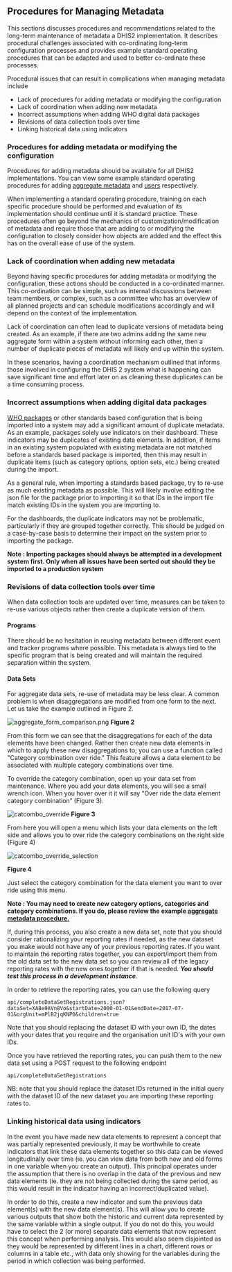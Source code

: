 ## Procedures for Managing Metadata
This sections discusses procedures and recommendations related to the long-term maintenance of metadata a DHIS2 implementation. It describes procedural challenges associated with co-ordinating long-term configuration processes and provides example standard operating procedures that can be adapted and used to better co-ordinate these processes.

Procedural issues that can result in complications when managing metadata include

- Lack of procedures for adding metadata or modifying the configuration
- Lack of coordination when adding new metadata
- Incorrect assumptions when adding WHO digital data packages
- Revisions of data collection tools over time
- Linking historical data using indicators

### Procedures for adding metadata or modifying the configuration

Procedures for adding metadata should be available for all DHIS2 implementations. You can view some example standard operating procedures for adding [aggregate metadata](https://docs.google.com/document/d/1VXnF5KPfiD45h6wH04kUNShQVno--TmckMHMyLqZm5I/edit?usp=sharing) and [users](https://docs.google.com/document/d/1pqEQVV5JR7tyo8Zd09vDi3RVQ9E9R782OYNl-w9-5zQ/edit?usp=sharing) respectively.

When implementing a standard operating procedure, training on each specific procedure should be performed and evaluation of its implementation should continue until it is standard practice. These procedures often go beyond the mechanics of customization/modification of metadata and require those that are adding to or modifying the configuration to closely consider how objects are added and the effect this has on the overall ease of use of the system. 

### Lack of coordination when adding new metadata

Beyond having specific procedures for adding metadata or modifying the configuration, these actions should be conducted in a co-ordinated manner. This co-ordination can be simple, such as internal discussions between team members, or complex, such as a committee who has an overview of all planned projects and can schedule modifications accordingly and will depend on the context of the implementation.

Lack of coordination can often lead to duplicate versions of metadata being created. As an example, if there are two admins adding the same new aggregate form within a system without informing each other, then a number of duplicate pieces of metadata will likely end up within the system.

In these scenarios, having a coordination mechanism outlined that informs those involved in configuring the DHIS 2 system what is happening can save significant time and effort later on as cleaning these duplicates can be a time consuming process.

### Incorrect assumptions when adding digital data packages

[WHO packages](https://dhis2.org/who/) or other standards based configuration that is being imported into a system may add a significant amount of duplicate metadata. As an example, packages solely use indicators on their dashboard. These indicators may be duplicates of existing data elements. In addition, if items in an existing system populated with existing metadata are not matched before a standards based package is imported, then this may result in duplicate items (such as category options, option sets, etc.) being created during the import.

As a general rule, when importing a standards based package, try to re-use as much existing metadata as possible. This will likely involve editing the json file for the package prior to importing it so that IDs in the import file match existing IDs in the system you are importing to.

For the dashboards, the duplicate indicators may not be problematic, particularly if they are grouped together correctly. This should be judged on a case-by-case basis to determine their impact on the system prior to importing the package.

**Note : Importing packages should always be attempted in a development system first. Only when all issues have been sorted out should they be imported to a production system**

### Revisions of data collection tools over time

When data collection tools are updated over time, measures can be taken to re-use various objects rather then create a duplicate version of them.  

#### Programs

There should be no hesitation in reusing metadata between different event and tracker programs where possible. This metadata is always tied to the specific program that is being created and will maintain the required separation within the system.

#### Data Sets

For aggregate data sets, re-use of metadata may be less clear. A common problem is when disaggregations are modified from one form to the next. Let us take the example outlined in Figure 2.

![aggregate_form_comparison.png](resources/images/aggregate_form_comparison.png)
**Figure 2**

From this form we can see that the disaggregations for each of the data elements have been changed. Rather then create new data elements in which to apply these new disaggregations to; you can use a function called "Category combination over ride." This feature allows a data element to be associated with multiple category combinations over time.

To override the category combination, open up your data set from maintenance. Where you add your data elements, you will see a small wrench icon. When you hover over it it will say “Over ride the data element category combination” (Figure 3).

![catcombo_override](resources/images/catcombo_override.png)
**Figure 3**

From here you will open a menu which lists your data elements on the left side and allows you to over ride the category combinations on the right side (Figure 4)

![catcombo_override_selection](resources/images/catcombo_override_selection.png)

**Figure 4**

Just select the category combination for the data element you want to over ride using this menu.

**Note : You may need to create new category options, categories and category combinations. If you do, please review the example [aggregate metadata procedure.](https://docs.google.com/document/d/1VXnF5KPfiD45h6wH04kUNShQVno--TmckMHMyLqZm5I/edit?usp=sharing)**

If, during this process, you also create a new data set, note that you should consider rationalizing your reporting rates if needed, as the new dataset you make would not have any of your previous reporting rates. If you want to maintain the reporting rates together, you can export/import them from the old data set to the new data set so you can review all of the legacy reporting rates with the new ones together if that is needed. ***You should test this process in a development instance***.

In order to retrieve the reporting rates, you can use the following query

```
api/completeDataSetRegistrations.json?dataSet=XA8e9AVn8Vo&startDate=2000-01-01&endDate=2017-07-01&orgUnit=mPlB2jqKNP0&children=true
```

Note that you should replacing the dataset ID with your own ID, the dates with your dates that you require and the organisation unit ID's with your own IDs.

Once you have retrieved the reporting rates, you can push them to the new data set using a POST request to the following endpoint

```
api/completeDataSetRegistrations
```

NB: note that you should replace the dataset IDs returned in the initial query with the dataset ID of the new dataset you are importing these reporting rates to.

### Linking historical data using indicators

In the event you have made new data elements to represent a concept that was partially represented previously, it may be worthwhile to create indicators that link these data elements together so this data can be viewed longitudinally over time (ie. you can view data from both new and old forms in one variable when you create an output). This principal operates under the assumption that there is no overlap in the data of the previous and new data elements (ie. they are not being collected during the same period, as this would result in the indicator having an incorrect/duplicated value).

In order to do this, create a new indicator and sum the previous data element(s) with the new data element(s). This will allow you to create various outputs that show both the historic and current data represented by the same variable within a single output. If you do not do this, you would have to select the 2 (or more) separate data elements that now represent this concept when performing analysis. This would also seem disjointed as they would be represented by different lines in a chart, different rows or columns in a table etc., with data only showing for the variables during the period in which collection was being performed.
